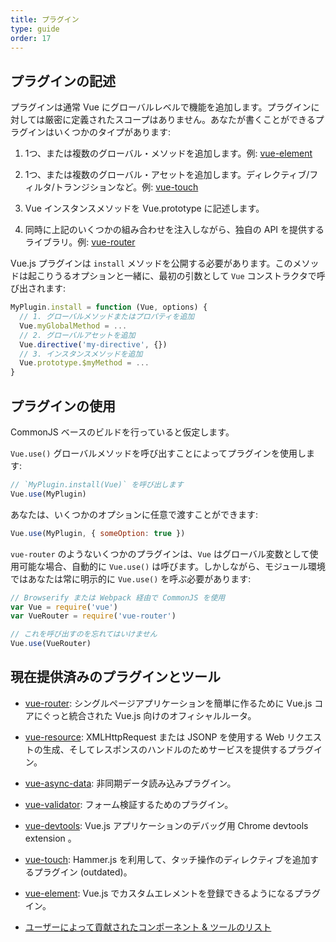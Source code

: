 ```yaml
---
title: プラグイン
type: guide
order: 17
---
```



## プラグインの記述

プラグインは通常 Vue にグローバルレベルで機能を追加します。プラグインに対しては厳密に定義されたスコープはありません。あなたが書くことができるプラグインはいくつかのタイプがあります:

1. 1つ、または複数のグローバル・メソッドを追加します。例: [vue-element](https://github.com/vuejs/vue-element)

2. 1つ、または複数のグローバル・アセットを追加します。ディレクティブ/フィルタ/トランジションなど。例: [vue-touch](https://github.com/vuejs/vue-touch)

3. Vue インスタンスメソッドを Vue.prototype に記述します。

4. 同時に上記のいくつかの組み合わせを注入しながら、独自の API を提供するライブラリ。例: [vue-router](https://github.com/vuejs/vue-router)

Vue.js プラグインは `install` メソッドを公開する必要があります。このメソッドは起こりうるオプションと一緒に、最初の引数として `Vue` コンストラクタで呼び出されます:

``` js
MyPlugin.install = function (Vue, options) {
  // 1. グローバルメソッドまたはプロパティを追加
  Vue.myGlobalMethod = ...
  // 2. グローバルアセットを追加
  Vue.directive('my-directive', {})
  // 3. インスタンスメソッドを追加
  Vue.prototype.$myMethod = ...
}
```

## プラグインの使用

CommonJS ベースのビルドを行っていると仮定します。

`Vue.use()` グローバルメソッドを呼び出すことによってプラグインを使用します:

``` js
// `MyPlugin.install(Vue)` を呼び出します
Vue.use(MyPlugin)
```

あなたは、いくつかのオプションに任意で渡すことができます:

``` js
Vue.use(MyPlugin, { someOption: true })
```

`vue-router` のようないくつかのプラグインは、`Vue` はグローバル変数として使用可能な場合、自動的に `Vue.use()` は呼びます。しかしながら、モジュール環境ではあなたは常に明示的に `Vue.use()` を呼ぶ必要があります:

``` js
// Browserify または Webpack 経由で CommonJS を使用
var Vue = require('vue')
var VueRouter = require('vue-router')

// これを呼び出すのを忘れてはいけません
Vue.use(VueRouter)
```

## 現在提供済みのプラグインとツール

- [vue-router](https://github.com/vuejs/vue-router): シングルページアプリケーションを簡単に作るために Vue.js コアにぐっと統合された Vue.js 向けのオフィシャルルータ。

- [vue-resource](https://github.com/vuejs/vue-resource): XMLHttpRequest または JSONP を使用する Web リクエストの生成、そしてレスポンスのハンドルのためサービスを提供するプラグイン。

- [vue-async-data](https://github.com/vuejs/vue-async-data): 非同期データ読み込みプラグイン。

- [vue-validator](https://github.com/vuejs/vue-validator): フォーム検証するためのプラグイン。

- [vue-devtools](https://github.com/vuejs/vue-devtools): Vue.js アプリケーションのデバッグ用 Chrome devtools extension 。

- [vue-touch](https://github.com/vuejs/vue-touch): Hammer.js を利用して、タッチ操作のディレクティブを追加するプラグイン (outdated)。

- [vue-element](https://github.com/vuejs/vue-element): Vue.js でカスタムエレメントを登録できるようになるプラグイン。

- [ユーザーによって貢献されたコンポーネント & ツールのリスト](https://github.com/vuejs/vue/wiki/User-Contributed-Components-&-Tools)
